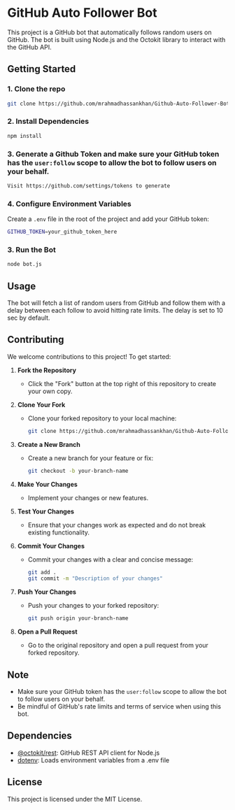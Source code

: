 # GitHub Auto Follower Bot

This project is a GitHub bot that automatically follows random users on GitHub. The bot is built using Node.js and the Octokit library to interact with the GitHub API.

## Getting Started

### 1. Clone the repo
```sh
git clone https://github.com/mrahmadhassankhan/Github-Auto-Follower-Bot/
```
### 2. Install Dependencies

```sh
npm install
```
### 3. Generate a Github Token and make sure your GitHub token has the `user:follow` scope to allow the bot to follow users on your behalf.
```sh
Visit https://github.com/settings/tokens to generate 

```
### 4. Configure Environment Variables

Create a `.env` file in the root of the project and add your GitHub token:

```sh
GITHUB_TOKEN=your_github_token_here
```

### 3. Run the Bot

```sh
node bot.js
```

## Usage

The bot will fetch a list of random users from GitHub and follow them with a delay between each follow to avoid hitting rate limits. The delay is set to 10 sec by default.

## Contributing

We welcome contributions to this project! To get started:

1. **Fork the Repository**
   - Click the "Fork" button at the top right of this repository to create your own copy.

2. **Clone Your Fork**
   - Clone your forked repository to your local machine:
     ```sh
     git clone https://github.com/mrahmadhassankhan/Github-Auto-Follower-Bot/
     ```

3. **Create a New Branch**
   - Create a new branch for your feature or fix:
     ```sh
     git checkout -b your-branch-name
     ```

4. **Make Your Changes**
   - Implement your changes or new features.

5. **Test Your Changes**
   - Ensure that your changes work as expected and do not break existing functionality.

6. **Commit Your Changes**
   - Commit your changes with a clear and concise message:
     ```sh
     git add .
     git commit -m "Description of your changes"
     ```

7. **Push Your Changes**
   - Push your changes to your forked repository:
     ```sh
     git push origin your-branch-name
     ```

8. **Open a Pull Request**
   - Go to the original repository and open a pull request from your forked repository.


## Note

- Make sure your GitHub token has the `user:follow` scope to allow the bot to follow users on your behalf.
- Be mindful of GitHub's rate limits and terms of service when using this bot.

## Dependencies

- [@octokit/rest](https://www.npmjs.com/package/@octokit/rest): GitHub REST API client for Node.js
- [dotenv](https://www.npmjs.com/package/dotenv): Loads environment variables from a .env file

## License

This project is licensed under the MIT License.


